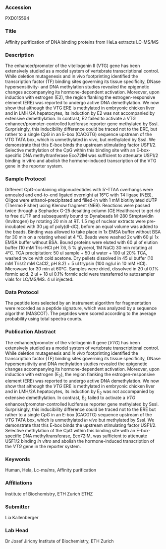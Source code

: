### Accession
PXD015594

### Title
Affinity purification of DNA binding proteins from HeLa extracts LC-MS/MS

### Description
The enhancer/promoter of the vitellogenin II (VTG) gene has been extensively studied as a model system of vertebrate transcriptional control. While deletion mutagenesis and in vivo footprinting identified the transcription factor (TF) binding sites governing its tissue specificity, DNase hypersensitivity- and DNA methylation studies revealed the epigenetic changes accompanying its hormone-dependent activation. Moreover, upon induction with estrogen (E2), the region flanking the estrogen-responsive element (ERE) was reported to undergo active DNA demethylation. We now show that although the VTG ERE is methylated in embryonic chicken liver and in LMH/2A hepatocytes, its induction by E2 was not accompanied by extensive demethylation. In contrast, E2 failed to activate a VTG enhancer/promoter-controlled luciferase reporter gene methylated by SssI. Surprisingly, this inducibility difference could be traced not to the ERE, but rather to a single CpG in an E-box (CACGTG) sequence upstream of the VTG TATA box, which is unmethylated in vivo, but methylated by SssI. We demonstrate that this E-box binds the upstream stimulating factor USF1/2.  Selective methylation of the CpG within this binding site with an E-box-specific DNA methyltranferase Eco72IM was sufficient to attenuate USF1/2 binding in vitro and abolish the hormone-induced transcription of the VTG gene in the reporter system.

### Sample Protocol
Different CpG-containing oligonucleotides with 5’-TTAA overhangs were annealed and end-to-end ligated overnight at 16°C with T4 ligase (NEB). Oligos were ethanol-precipitated and filled-in with 1 mM biotinylated dUTP (Thermo Fisher) using Klenow fragment (NEB). Reactions were passed twice through a Sephadex G-25 desalting column (GE Healthcare) to get rid to free dUTP and subsequently bound to Dynabeads M-280 Streptavidin (Invitrogen) by rotating 20 min at RT. 1.5 mg of nuclear extracts were pre-incubated with 30 µg of poly(dI-dC), before an equal volume was added to the beads. Binding was allowed to take place in 1x EMSA buffer without BSA for 30 min on a rotating wheel at 4 °C. Beads were washed 2x with 60 µl 1x EMSA buffer without BSA. Bound proteins were eluted with 60 µl of elution buffer (10 mM Tris-HCl pH 7.6, 5 % glycerol, 1M NaCl) 30 min rotating at 4°C. TCA precipitation: 50 ul sample + 50 ul water + 100 ul 20% TCA, washed twice with cold acetone. Dry pellets dissolved in 45 ul buffer (10 mM Tris/2 mM CaCl2, pH 8.2) + 5 ul trypsin (100 ng/ul in 10 mM HCl). Microwave for 30 min at 60°C. Samples were dried, dissolved in 20 ul 0.1% formic acid. 2 ul + 18 ul 0.1% formic acid were transferred to autosampler vials for LC/MS/MS. 4 ul injected.

### Data Protocol
The peptide ions selected by an instrument algorithm for fragmentation were recorded as a peptide signature, which was analyzed by a sequence algorithm (MASCOT). The peptides were scored according to the average probability using total spectra counts.

### Publication Abstract
The enhancer/promoter of the vitellogenin II gene (<i>VTG</i>) has been extensively studied as a model system of vertebrate transcriptional control. While deletion mutagenesis and <i>in vivo</i> footprinting identified the transcription factor (TF) binding sites governing its tissue specificity, DNase hypersensitivity and DNA methylation studies revealed the epigenetic changes accompanying its hormone-dependent activation. Moreover, upon induction with estrogen (E<sub>2</sub>), the region flanking the estrogen-responsive element (ERE) was reported to undergo active DNA demethylation. We now show that although the <i>VTG</i> ERE is methylated in embryonic chicken liver and in LMH/2A hepatocytes, its induction by E<sub>2</sub> was not accompanied by extensive demethylation. In contrast, E<sub>2</sub> failed to activate a <i>VTG</i> enhancer/promoter-controlled luciferase reporter gene methylated by SssI. Surprisingly, this inducibility difference could be traced not to the ERE but rather to a single CpG in an E-box (CACGTG) sequence upstream of the <i>VTG</i> TATA box, which is unmethylated <i>in vivo</i> but methylated by SssI. We demonstrate that this E-box binds the upstream stimulating factor USF1/2. Selective methylation of the CpG within this binding site with an E-box-specific DNA methyltransferase, Eco72IM, was sufficient to attenuate USF1/2 binding <i>in vitro</i> and abolish the hormone-induced transcription of the <i>VTG</i> gene in the reporter system.

### Keywords
Human, Hela, Lc-ms/ms, Affinity purification

### Affiliations
Institute of Biochemistry, ETH Zurich
ETHZ

### Submitter
Lia Kallenberger

### Lab Head
Dr Josef Jiricny
Institute of Biochemistry, ETH Zurich


